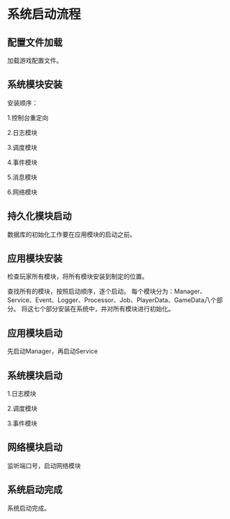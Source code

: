# 系统启动流程

## 配置文件加载

加载游戏配置文件。

## 系统模块安装

安装顺序：

1.控制台重定向

2.日志模块

3.调度模块

4.事件模块

5.消息模块

6.网络模块

## 持久化模块启动

数据库的初始化工作要在应用模块的启动之前。

## 应用模块安装

检查玩家所有模块，将所有模块安装到制定的位置。

查找所有的模块，按照启动顺序，逐个启动。
每个模块分为：Manager、Service、Event、Logger、Processor、Job、PlayerData、GameData八个部分。
将这七个部分安装在系统中，并对所有模块进行初始化。

## 应用模块启动

先启动Manager，再启动Service

## 系统模块启动

1.日志模块

2.调度模块

3.事件模块

## 网络模块启动

监听端口号，启动网络模块

## 系统启动完成

系统启动完成。